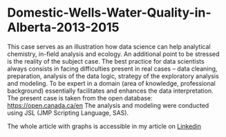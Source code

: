 # Domestic-Wells-Water-Quality-in-Alberta-2013-2015
This case serves as an illustration how data science can help analytical chemistry, in-field analysis and ecology. An additional point to be stressed is the reality of the subject case. The best practice for data scientists always consists in facing difficulties present in real cases – data cleaning, preparation, analysis of the data logic, strategy of the exploratory analysis and modeling. To be expert in a domain (area of knowledge, professional background) essentially facilitates and enhances the data interpretation.  The present case is taken from the open database: https://open.canada.ca/en  The analysis and modeling were conducted using JSL (JMP Scripting Language, SAS).

The whole article with graphs is accessible in my article on [Linkedin](https://www.linkedin.com/pulse/data-science-chemical-part-3-water-analysis-wells-michael-nazarkovsky/)
